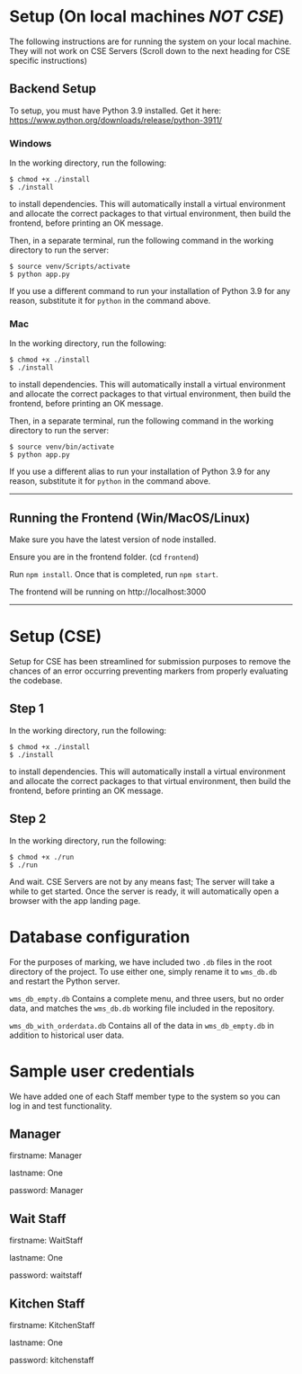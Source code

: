 # Setup (On local machines *NOT CSE*)
The following instructions are for running the system on your local machine.
They will not work on CSE Servers (Scroll down to the next heading for CSE
specific instructions)

## Backend Setup
To setup, you must have Python 3.9 installed. Get it here:
https://www.python.org/downloads/release/python-3911/


### Windows

In the working directory, run the following:
```
$ chmod +x ./install
$ ./install
``` 
to install dependencies. This will
automatically install a virtual environment and allocate the correct packages to
that virtual environment, then build the frontend, before printing an OK
message.

Then, in a separate terminal, run the following command in the working directory
to run the server:

```
$ source venv/Scripts/activate
$ python app.py
```

If you use a different command to run your installation of Python 3.9
for any reason, substitute it for `python` in the command above.

### Mac

In the working directory, run the following:
```
$ chmod +x ./install
$ ./install
``` 
to install dependencies. This will
automatically install a virtual environment and allocate the correct packages to
that virtual environment, then build the frontend, before printing an OK
message.

Then, in a separate terminal, run the following command in the working directory
to run the server:

```
$ source venv/bin/activate
$ python app.py
```

If you use a different alias to run your installation of Python 3.9
for any reason, substitute it for `python` in the command above.

________________________________________________________________________________
## Running the Frontend (Win/MacOS/Linux)

Make sure you have the latest version of node installed.

Ensure you are in the frontend folder. (cd `frontend`)

Run `npm install`.
Once that is completed, run `npm start`.

The frontend will be running on http://localhost:3000

________________________________________________________________________________
# Setup (CSE)

Setup for CSE has been streamlined for submission purposes to remove the chances
of an error occurring preventing markers from properly evaluating the codebase.

## Step 1
In the working directory, run the following:
```
$ chmod +x ./install
$ ./install
``` 
to install dependencies. This will
automatically install a virtual environment and allocate the correct packages to
that virtual environment, then build the frontend, before printing an OK
message.

## Step 2
In the working directory, run the following:
```
$ chmod +x ./run
$ ./run
```

And wait. CSE Servers are not by any means fast; The server will take a while to
get started. Once the server is ready, it will automatically open a browser with
the app landing page.

# Database configuration

For the purposes of marking, we have included two `.db` files in the root
directory of the project. To use either one, simply rename it to `wms_db.db` and
restart the Python server.

`wms_db_empty.db` Contains a complete menu, and three users, but no order data,
and matches the `wms_db.db` working file included in the repository.

`wms_db_with_orderdata.db` Contains all of the data in `wms_db_empty.db` in
addition to historical user data.

# Sample user credentials

We have added one of each Staff member type to the system so you can log in and
test functionality.

## Manager
firstname: Manager

lastname: One

password: Manager

## Wait Staff
firstname: WaitStaff

lastname: One

password: waitstaff

## Kitchen Staff
firstname: KitchenStaff

lastname: One

password: kitchenstaff
